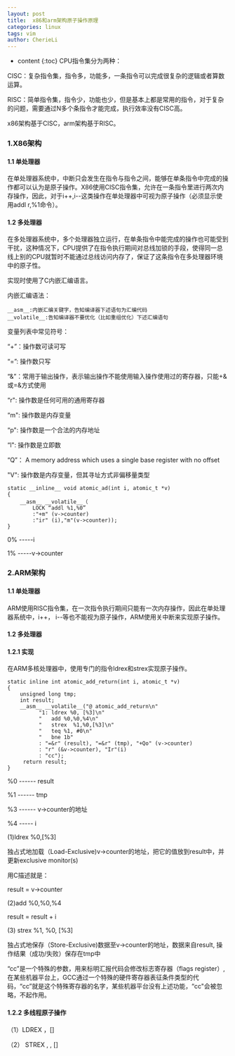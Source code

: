 ```yaml
---
layout: post
title:  x86和arm架构原子操作原理
categories: linux
tags: vim
author: CherieLi
---
```


* content
{:toc}
CPU指令集分为两种：

CISC：复杂指令集，指令多，功能多，一条指令可以完成很复杂的逻辑或者算数运算。

RISC：简单指令集，指令少，功能也少，但是基本上都是常用的指令，对于复杂的问题，需要通过N多个条指令才能完成，执行效率没有CISC高。

x86架构基于CISC，arm架构基于RISC。

### 1.X86架构

#### 1.1 单处理器

在单处理器系统中，中断只会发生在指令与指令之间，能够在单条指令中完成的操作都可以认为是原子操作。X86使用CISC指令集，允许在一条指令里进行两次内存操作，因此，对于i++,i--这类操作在单处理器中可视为原子操作（必须显示使用addl r,%1命令）。

#### 1.2 多处理器

在多处理器系统中，多个处理器独立运行，在单条指令中能完成的操作也可能受到干扰，这种情况下，CPU提供了在指令执行期间对总线加锁的手段，使得同一总线上别的CPU就暂时不能通过总线访问内存了，保证了这条指令在多处理器环境中的原子性。

实现时使用了C内嵌汇编语言。

内嵌汇编语法：

```
__asm__:内嵌汇编关键字，告知编译器下述语句为汇编代码
__volatile__:告知编译器不要优化（比如重组优化）下述汇编语句
```

变量列表中常见符号：

“+”：操作数可读可写

“=”:   操作数只写

“&”：常用于输出操作，表示输出操作不能使用输入操作使用过的寄存器，只能+&或=&方式使用

“r":    操作数是任何可用的通用寄存器

“m":  操作数是内存变量

“p":   操作数是一个合法的内存地址

“l":    操作数是立即数

“Q”： A memory address which uses a single base register with no offset

"V":    操作数是内存变量，但其寻址方式非偏移量类型

```
static __inline__ void atomic_ad(int i, atomic_t *v)
{
    __asm__ __volatile__（
    	LOCK “addl %1,%0”
    	:"+m" (v->counter)
    	:"ir" (i),"m"(v->counter));
}
```

0% -----i

1% -----v->counter

### 2.ARM架构

#### 1.1 单处理器

ARM使用RISC指令集，在一次指令执行期间只能有一次内存操作，因此在单处理器系统中，i++， i--等也不能视为原子操作，ARM使用关中断来实现原子操作。

#### 1.2 多处理器

#### 1.2.1 实现

在ARM多核处理器中，使用专门的指令ldrex和strex实现原子操作。

```
static inline int atomic_add_return(int i, atomic_t *v)
{
    unsigned long tmp;
    int result;
    __asm__ __volatile__("@ atomic_add_return\n"
          "1: ldrex %0, [%3]\n"
          "   add %0,%0,%4\n"
          "   strex  %1,%0,[%3]\n"
          "   teq %1, #0\n"
          "   bne 1b"
          : "=&r" (result), "=&r" (tmp), "+Qo" (v->counter)
          : "r" (&v->counter), "Ir"(i)
          : "cc");
     return result;
}
```

%0 ------ result

%1 ------ tmp

%3 ------ v->counter的地址

%4 ----- i

(1)ldrex %0,[%3]

独占式地加载（Load-Exclusive)v->counter的地址，把它的值放到result中，并更新exclusive monitor(s)

用C描述就是：

result = v->counter

(2)add %0,%0,%4

result = result + i

(3) strex %1, %0, [%3]

独占式地保存（Store-Exclusive)数据至v->counter的地址，数据来自result, 操作结果（成功/失败）保存在tmp中

“cc”是一个特殊的参数，用来标明汇报代码会修改标志寄存器（flags register）,在某些机器平台上，GCC通过一个特殊的硬件寄存器表征条件类型的代码，“cc”就是这个特殊寄存器的名字，某些机器平台没有上述功能，“cc"会被忽略，不起作用。

#### 1.2.2 多线程原子操作

（1）LDREX <Rt>，[<Rn>]

 （2） STREX <Rd>, <Rt>, [<Rn>]



